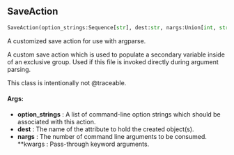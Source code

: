 ## SaveAction
```python
SaveAction(option_strings:Sequence[str], dest:str, nargs:Union[int, str, NoneType]='?', **kwargs:Dict[str, Any]) -> None
```
A customized save action for use with argparse.

A custom save action which is used to populate a secondary variable inside of an exclusive group. Used if this file
is invoked directly during argument parsing.

This class is intentionally not @traceable.


#### Args:

* **option_strings** :  A list of command-line option strings which should be associated with this action.
* **dest** :  The name of the attribute to hold the created object(s).
* **nargs** :  The number of command line arguments to be consumed.
 **kwargs :  Pass-through keyword arguments.